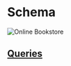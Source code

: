 # Schema

![Online Bookstore](https://user-images.githubusercontent.com/101666279/194703664-69979507-da12-42b4-9734-7570d081d2a8.png)


## [Queries](https://user-images.githubusercontent.com/101666279/194703664-69979507-da12-42b4-9734-7570d081d2a8.png)
